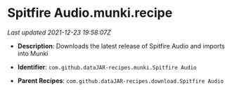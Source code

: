 # Spitfire Audio.munki.recipe

_Last updated 2021-12-23 19:58:07Z_

- **Description**: Downloads the latest release of Spitfire Audio and imports into Munki

- **Identifier**: `com.github.dataJAR-recipes.munki.Spitfire Audio`

- **Parent Recipes**: `com.github.dataJAR-recipes.download.Spitfire Audio`